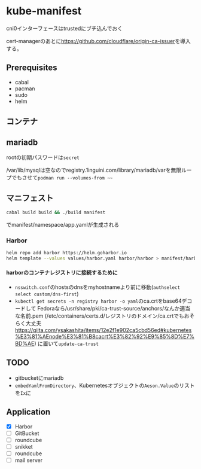 # kube-manifest

cni0インターフェースはtrustedにブチ込んでおく

cert-managerのあとに<https://github.com/cloudflare/origin-ca-issuer>を導入する。

## Prerequisites

* cabal
* pacman
* sudo
* helm

## コンテナ

## mariadb

rootの初期パスワードは`secret`

/var/lib/mysqlは空なのでregistry.1inguini.com/library/mariadb/varを無限ループでもさせて`podman run --volumes-from ~~`

## マニフェスト

``` bash
cabal build build && ./build manifest
```

でmanifest/namespace/app.yamlが生成される

### Harbor

``` bash
helm repo add harbor https://helm.goharbor.io
helm template --values values/harbor.yaml harbor/harbor > manifest/harbor.yaml
```

#### harborのコンテナレジストリに接続するために

* `nsswitch.conf`のhostsのdnsをmyhostnameより前に移動(`authselect select custom/dns-first`)
* `kubectl get secrets -n registry harbor -o yaml`のca.crtをbase64デコードして
  Fedoraなら/usr/share/pki/ca-trust-source/anchors/なんか適当な名前.pem
  (/etc/containers/certs.d/レジストリのドメイン/ca.crtでもおそらく大丈夫
  <https://qiita.com/ysakashita/items/12e2f1e902ca5cbd56ed#kubernetes%E3%81%AEnode%E3%81%B8cacrt%E3%82%92%E9%85%8D%E7%BD%AE>)
  に置いて`update-ca-trust`

## TODO

* gitbucketにmariadb
* `embedYamlFromDirectory`、Kubernetesオブジェクトの`Aeson.Value`のリストを`Ix`に

## Application

* [x] Harbor
* [ ] GitBucket
* [ ] roundcube
* [ ] snikket
* [ ] roundcube
* [ ] mail server
